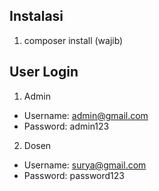 ## Instalasi

1. composer install (wajib)

## User Login

1. Admin

- Username: admin@gmail.com
- Password: admin123

2. Dosen

- Username: surya@gmail.com
- Password: password123
